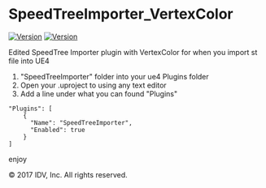 # SpeedTreeImporter_VertexColor
[<img src="https://img.shields.io/badge/version-4.24-brightgreen" title="UE4 Version 4.24" alt="Version"></img>](https://github.com/EpicGames/UnrealEngine/tree/4.24)
[<img src="https://img.shields.io/badge/UE4-SpeedTree-orange" title="SpeedTree" alt="Version"></img>](http://speedtree.com)

Edited SpeedTree Importer plugin with VertexColor for when you import st file into UE4

1. "SpeedTreeImporter" folder into your ue4 Plugins folder
2. Open your .uproject to using any text editor
3. Add a line under what you can found "Plugins"

```
"Plugins": [
    {
      "Name": "SpeedTreeImporter",
      "Enabled": true
    }
]
```

enjoy

© 2017 IDV, Inc. All rights reserved.
